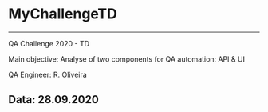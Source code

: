 # MyChallengeTD
-----------------------------------------------------------------------
QA Challenge 2020 - TD

Main objective: Analyse of two components for QA automation: API & UI

QA Engineer: R. Oliveira

Data: 28.09.2020
-----------------------------------------------------------------------
